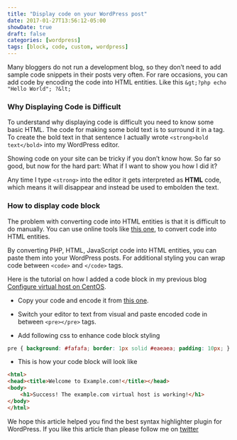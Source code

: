 ```yaml
---
title: "Display code on your WordPress post"
date: 2017-01-27T13:56:12-05:00
showDate: true
draft: false
categories: [wordpress]
tags: [block, code, custom, wordpress]
---
```

[this one]: https://www.web2generators.com/html-based-tools/online-html-entities-encoder-and-decoder
[Configure virtual host on CentOS]: /posts/configure-virtual-host-centos/
Many bloggers do not run a development blog, so they don’t need to add sample code snippets in their posts very often. For rare occasions, you can add code by encoding the code into HTML entities. Like this `&gt;?php echo "Hello World"; ?&lt;`

### Why Displaying Code is Difficult
To understand why displaying code is difficult you need to know some basic HTML. The code for making some bold text is to surround it in a tag. To create the bold text in that sentence I actually wrote `<strong>bold text</bold>` into my WordPress editor.

Showing code on your site can be tricky if you don’t know how.
So far so good, but now for the hard part: What if I want to show you how I did it?

Any time I type `<strong>` into the editor it gets interpreted as **HTML** code, which means it will disappear and instead be used to embolden the text.

### How to display code block
The problem with converting code into HTML entities is that it is difficult to do manually. You can use online tools like [this one], to convert code into HTML entities.

By converting PHP, HTML, JavaScript code into HTML entities, you can paste them into your WordPress posts. For additional styling you can wrap code between `<code>` and `</code>` tags.

Here is the tutorial on how I added a code block in my previous blog [Configure virtual host on CentOS].

- Copy your code and encode it from [this one].

- Switch your editor to text from visual and paste encoded code in between `<pre></pre>` tags.

- Add following css to enhance code block styling

```css
pre { background: #fafafa; border: 1px solid #eaeaea; padding: 10px; }
```

- This is how your code block will look like

```html
<html> 
<head><title>Welcome to Example.com!</title></head> 
<body>
    <h1>Success! The example.com virtual host is working!</h1>
</body>
</html>
``` 

We hope this article helped you find the best syntax highlighter plugin for WordPress. If you like this article than please follow me on [twitter](https://twitter.com/imyuvii)